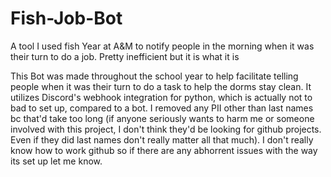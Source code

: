 # Fish-Job-Bot
A tool I used fish Year at A&amp;M to notify people in the morning when it was their turn to do a job. Pretty inefficient but it is what it is


This Bot was made throughout the school year to help facilitate telling people when it was their turn to do a task to help the dorms stay clean. 
It utilizes Discord's webhook integration for python, which is actually not to bad to set up, compared to a bot.
I removed any PII other than last names bc that'd take too long (if anyone seriously wants to harm me or someone involved with this project, I don't
think they'd be looking for github projects. Even if they did last names don't really matter all that much).
I don't really know how to work github so if there are any abhorrent issues with the way its set up let me know.
